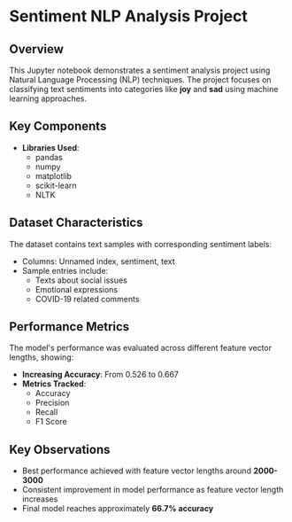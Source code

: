 # Sentiment NLP Analysis Project

## Overview
This Jupyter notebook demonstrates a sentiment analysis project using Natural Language Processing (NLP) techniques. The project focuses on classifying text sentiments into categories like **joy** and **sad** using machine learning approaches.

## Key Components
- **Libraries Used**: 
  - pandas
  - numpy
  - matplotlib
  - scikit-learn
  - NLTK

## Dataset Characteristics
The dataset contains text samples with corresponding sentiment labels:
- Columns: Unnamed index, sentiment, text
- Sample entries include:
  - Texts about social issues
  - Emotional expressions
  - COVID-19 related comments

## Performance Metrics
The model's performance was evaluated across different feature vector lengths, showing:
- **Increasing Accuracy**: From 0.526 to 0.667
- **Metrics Tracked**:
  - Accuracy
  - Precision
  - Recall
  - F1 Score

## Key Observations
- Best performance achieved with feature vector lengths around **2000-3000**
- Consistent improvement in model performance as feature vector length increases
- Final model reaches approximately **66.7% accuracy**
